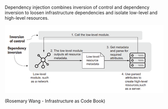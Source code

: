 Dependency injection combines inversion of control and dependency inversion to loosen infrastructure dependencies and isolate low-level and high-level resources.

![ss](ss.PNG)

(Rosemary Wang - Infrastructure as Code Book)